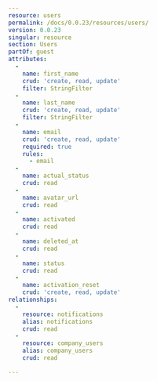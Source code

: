 ```yaml
---
resource: users
permalink: /docs/0.0.23/resources/users/
version: 0.0.23
singular: resource
section: Users
partOf: guest
attributes:
  -
    name: first_name
    crud: 'create, read, update'
    filter: StringFilter
  -
    name: last_name
    crud: 'create, read, update'
    filter: StringFilter
  -
    name: email
    crud: 'create, read, update'
    required: true
    rules:
      - email
  -
    name: actual_status
    crud: read
  -
    name: avatar_url
    crud: read
  -
    name: activated
    crud: read
  -
    name: deleted_at
    crud: read
  -
    name: status
    crud: read
  -
    name: activation_reset
    crud: 'create, read, update'
relationships:
  -
    resource: notifications
    alias: notifications
    crud: read
  -
    resource: company_users
    alias: company_users
    crud: read

---
```

